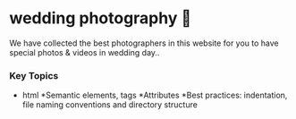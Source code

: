 # wedding photography 🎉
We have collected the best photographers in this website for you to have special photos & videos in wedding day..
### Key Topics
+ html
  *Semantic elements, tags
  *Attributes
  *Best practices: indentation, file naming conventions and directory structure 
